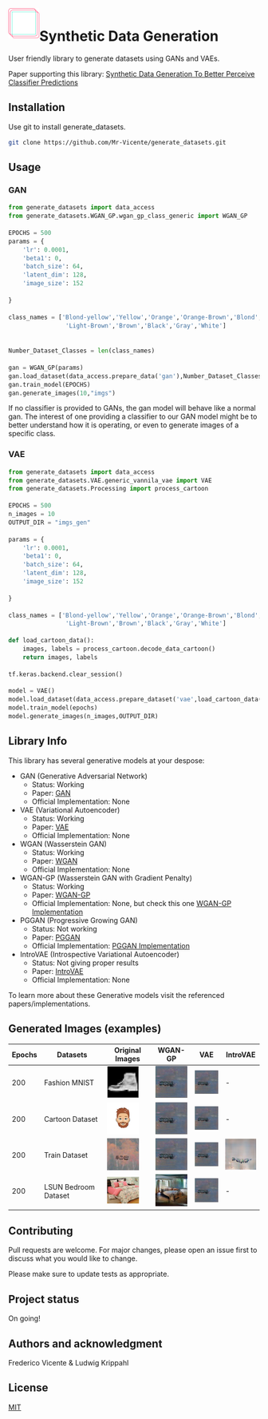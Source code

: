 
<img src="images/Synth_logo.png" alt="Synthetic Data Gen Logo" title="Logo" align="left" height="60"/>

# Synthetic Data Generation

User friendly library to generate datasets using GANs and VAEs.

Paper supporting this library:
<a href="/Synthetic_Data_Generation_to_Better_Perceive_Classifier_Predictions.pdf" class="image fit">Synthetic Data Generation To Better Perceive Classifier Predictions</a>

## Installation

Use git to install generate_datasets.

```bash
git clone https://github.com/Mr-Vicente/generate_datasets.git
```

## Usage

### GAN

```python
from generate_datasets import data_access
from generate_datasets.WGAN_GP.wgan_gp_class_generic import WGAN_GP

EPOCHS = 500
params = {
    'lr': 0.0001,
    'beta1': 0,
    'batch_size': 64,
    'latent_dim': 128,
    'image_size': 152

}

class_names = ['Blond-yellow','Yellow','Orange','Orange-Brown','Blond',
                'Light-Brown','Brown','Black','Gray','White']


Number_Dataset_Classes = len(class_names)

gan = WGAN_GP(params)
gan.load_dataset(data_access.prepare_data('gan'),Number_Dataset_Classes)
gan.train_model(EPOCHS)
gan.generate_images(10,"imgs")
```

If no classifier is provided to GANs, the gan model will behave like a normal gan.
The interest of one providing a classifier to our GAN model might be to better
understand how it is operating, or even to generate images of a specific class.

### VAE

```python
from generate_datasets import data_access
from generate_datasets.VAE.generic_vannila_vae import VAE
from generate_datasets.Processing import process_cartoon

EPOCHS = 500
n_images = 10
OUTPUT_DIR = "imgs_gen"

params = {
    'lr': 0.0001,
    'beta1': 0,
    'batch_size': 64,
    'latent_dim': 128,
    'image_size': 152

}

class_names = ['Blond-yellow','Yellow','Orange','Orange-Brown','Blond',
                'Light-Brown','Brown','Black','Gray','White']

def load_cartoon_data():
    images, labels = process_cartoon.decode_data_cartoon()
    return images, labels

tf.keras.backend.clear_session()

model = VAE()
model.load_dataset(data_access.prepare_dataset('vae',load_cartoon_data(),image_size=(128,128)))
model.train_model(epochs)
model.generate_images(n_images,OUTPUT_DIR)

```

## Library Info

This library has several generative models at your despose:

* GAN (Generative Adversarial Network)
    * Status: Working
    * Paper: [GAN](https://arxiv.org/abs/1406.2661)
    * Official Implementation: None
* VAE (Variational Autoencoder)
    * Status: Working
    * Paper: [VAE](https://arxiv.org/abs/1312.6114)
    * Official Implementation: None
* WGAN (Wasserstein GAN)
    * Status: Working
    * Paper: [WGAN](https://arxiv.org/abs/1701.07875)
    * Official Implementation: None
* WGAN-GP (Wasserstein GAN with Gradient Penalty)
    * Status: Working
    * Paper: [WGAN-GP](https://arxiv.org/abs/1704.00028)
    * Official Implementation: None, but check this one [WGAN-GP Implementation](https://github.com/igul222/improved_wgan_training)
* PGGAN (Progressive Growing GAN)
    * Status: Not working
    * Paper: [PGGAN](https://arxiv.org/abs/1710.10196)
    * Official Implementation: [PGGAN Implementation](https://github.com/tkarras/progressive_growing_of_gans)
* IntroVAE (Introspective Variational Autoencoder)
    * Status: Not giving proper results
    * Paper: [IntroVAE](https://arxiv.org/abs/1807.06358)
    * Official Implementation: None

To learn more about these Generative models visit the referenced papers/implementations.


## Generated Images (examples)

Epochs|Datasets|Original Images|WGAN-GP | VAE | IntroVAE
------|--------|---------------|--------|--------|------
200|Fashion MNIST|<img alt="Fashion MNIST image sample" src="images/Fashion_Mnist_Dataset_Image.png" width="64"> |![Image generated by WGAN-GP](images/WGAN-GP/train_1.png?raw=true "WGAN-GP Image") | ![Image generated by WGAN-GP](images/WGAN-GP/train_1.png?raw=true "WGAN-GP Image") | -
200|Cartoon Dataset|<img alt="Cartoon Dataset image sample" src="images/Cartoon_Dataset_Image.png" width="64"> |![Image generated by WGAN-GP](images/WGAN-GP/train_1.png?raw=true "WGAN-GP Image") | ![Image generated by WGAN-GP](images/WGAN-GP/train_1.png?raw=true "WGAN-GP Image") | -
200|Train Dataset|<img alt="Train Dataset image sample" src="images/Train_Dataset_Image.png" width="64">|![Image generated by WGAN-GP](images/WGAN-GP/train_1.png?raw=true "WGAN-GP Image") | ![Image generated by WGAN-GP](images/WGAN-GP/train_1.png?raw=true "WGAN-GP Image") | <img alt="Image generated by IntroVae" src="images/IntroVAE/IntroVAE_Train.png" width="64">
200|LSUN Bedroom Dataset|<img alt="LSUN Bedroom Dataset image sample" src="images/LSUN_DATASET_IMAGE.png" width="64">|<img alt="Image generated by WGAN-GP" src="images/WGAN-GP/LSUN_WGAN-GP.png" width="64">| ![Image generated by WGAN-GP](images/WGAN-GP/train_1.png?raw=true "WGAN-GP Image") | -


## Contributing
Pull requests are welcome. For major changes, please open an issue first to discuss what you would like to change.

Please make sure to update tests as appropriate.

## Project status
On going!

## Authors and acknowledgment
Frederico Vicente & Ludwig Krippahl

## License
[MIT](https://choosealicense.com/licenses/mit/)
